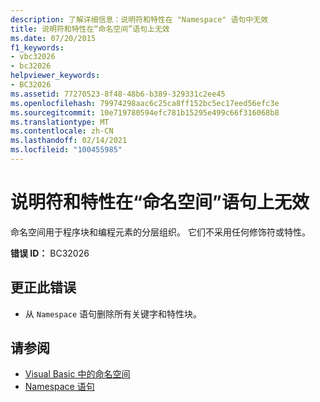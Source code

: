 ```yaml
---
description: 了解详细信息：说明符和特性在 "Namespace" 语句中无效
title: 说明符和特性在“命名空间”语句上无效
ms.date: 07/20/2015
f1_keywords:
- vbc32026
- bc32026
helpviewer_keywords:
- BC32026
ms.assetid: 77270523-8f48-48b6-b389-329331c2ee45
ms.openlocfilehash: 79974298aac6c25ca8ff152bc5ec17eed56efc3e
ms.sourcegitcommit: 10e719780594efc781b15295e499c66f316068b8
ms.translationtype: MT
ms.contentlocale: zh-CN
ms.lasthandoff: 02/14/2021
ms.locfileid: "100455985"
---
```

# <a name="specifiers-and-attributes-are-not-valid-on-namespace-statements"></a>说明符和特性在“命名空间”语句上无效

命名空间用于程序块和编程元素的分层组织。 它们不采用任何修饰符或特性。  
  
 **错误 ID：** BC32026  
  
## <a name="to-correct-this-error"></a>更正此错误  
  
- 从 `Namespace` 语句删除所有关键字和特性块。  
  
## <a name="see-also"></a>请参阅

- [Visual Basic 中的命名空间](../programming-guide/program-structure/namespaces.md)
- [Namespace 语句](../language-reference/statements/namespace-statement.md)
